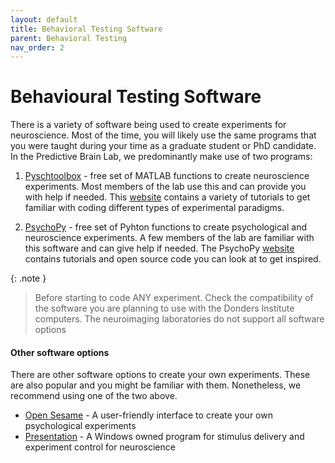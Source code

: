 ```yaml
---
layout: default
title: Behavioral Testing Software
parent: Behavioral Testing 
nav_order: 2
---
```


# Behavioural Testing Software

There is a variety of software being used to create experiments for neuroscience. Most of the time, you will  likely use the same programs that you were taught during your time as a graduate student or PhD candidate. In the Predictive Brain Lab, we predominantly make use of two programs:

1. [Pyschtoolbox](http://psychtoolbox.org/) - free set of MATLAB functions to create neuroscience experiments. Most members of the lab use this and can provide you with help if needed. 
This [website](https://peterscarfe.com/ptbtutorials.html) contains a variety of tutorials to get familiar with coding different types of experimental paradigms. 

2. [PsychoPy](https://www.psychopy.org/) - free set of Pyhton functions to create psychological and neuroscience experiments. A few members of the lab are familiar with this software and can give help if needed. 
The PsychoPy [website](https://psychopy.org/documentation.html) contains tutorials and open source code you can look at to get inspired. 

{: .note }
> Before starting to code ANY experiment. Check the compatibility of the software you are planning to use with the Donders Institute computers. The neuroimaging laboratories do not support all software options

#### Other software options
There are other software options to create your own experiments. These are also popular and you might be familiar with them. Nonetheless, we recommend using one of the two above.
* [Open Sesame](https://osdoc.cogsci.nl/) - A user-friendly interface to create your own psychological experiments
* [Presentation](https://www.neurobs.com/) - A Windows owned program for stimulus delivery and experiment control for neuroscience
